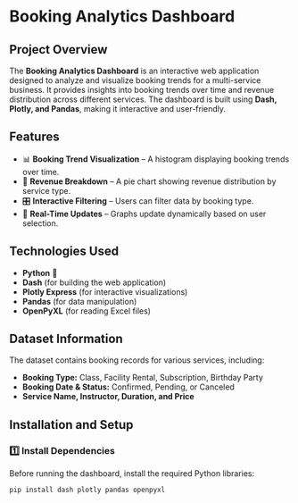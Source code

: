 # Booking Analytics Dashboard

## Project Overview
The **Booking Analytics Dashboard** is an interactive web application designed to analyze and visualize booking trends for a multi-service business. It provides insights into booking trends over time and revenue distribution across different services. The dashboard is built using **Dash, Plotly, and Pandas**, making it interactive and user-friendly.

## Features
- 📊 **Booking Trend Visualization** – A histogram displaying booking trends over time.
- 🥧 **Revenue Breakdown** – A pie chart showing revenue distribution by service type.
- 🎛️ **Interactive Filtering** – Users can filter data by booking type.
- 🔄 **Real-Time Updates** – Graphs update dynamically based on user selection.

## Technologies Used
- **Python** 🐍
- **Dash** (for building the web application)
- **Plotly Express** (for interactive visualizations)
- **Pandas** (for data manipulation)
- **OpenPyXL** (for reading Excel files)

## Dataset Information
The dataset contains booking records for various services, including:
- **Booking Type:** Class, Facility Rental, Subscription, Birthday Party
- **Booking Date & Status:** Confirmed, Pending, or Canceled
- **Service Name, Instructor, Duration, and Price**

## Installation and Setup

### 1️⃣ Install Dependencies
Before running the dashboard, install the required Python libraries:

```bash
pip install dash plotly pandas openpyxl
